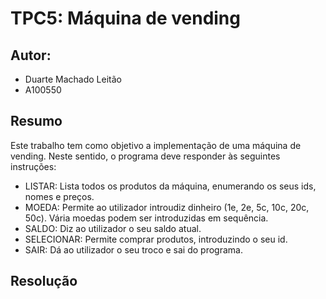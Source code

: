 # TPC5: Máquina de vending

## Autor: 

- Duarte Machado Leitão
- A100550

## Resumo

Este trabalho tem como objetivo a implementação de uma máquina de vending. Neste sentido, o programa deve responder às seguintes instruções:
- LISTAR: Lista todos os produtos da máquina, enumerando os seus ids, nomes e preços.
- MOEDA: Permite ao utilizador introudiz dinheiro (1e, 2e, 5c, 10c, 20c, 50c). Vária moedas podem ser introduzidas em sequência.
- SALDO: Diz ao utilizador o seu saldo atual.
- SELECIONAR: Permite comprar produtos, introduzindo o seu id.
- SAIR: Dá ao utilizador o seu troco e sai do programa.

## Resolução

